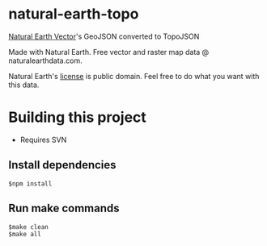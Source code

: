 natural-earth-topo
==================

[Natural Earth Vector](https://github.com/nvkelso/natural-earth-vector)'s GeoJSON converted to TopoJSON

Made with Natural Earth.  Free vector and raster map data @ naturalearthdata.com.

Natural Earth's [license](https://github.com/nvkelso/natural-earth-vector/blob/master/LICENSE.md) is public domain.  Feel free to do what you want with this data.

Building this project
=====================

* Requires SVN

## Install dependencies

    $npm install

## Run make commands

    $make clean
    $make all
